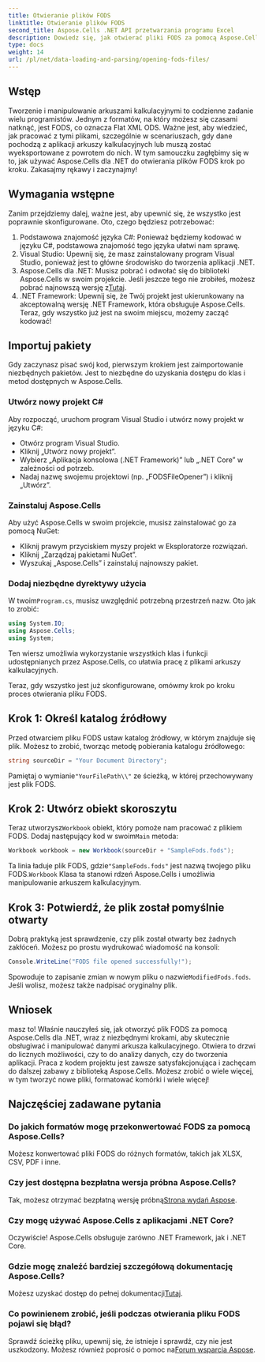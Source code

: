```yaml
---
title: Otwieranie plików FODS
linktitle: Otwieranie plików FODS
second_title: Aspose.Cells .NET API przetwarzania programu Excel
description: Dowiedz się, jak otwierać pliki FODS za pomocą Aspose.Cells dla .NET dzięki temu przewodnikowi krok po kroku. Idealne dla programistów, którzy chcą bezproblemowo manipulować danymi arkusza kalkulacyjnego.
type: docs
weight: 14
url: /pl/net/data-loading-and-parsing/opening-fods-files/
---
```

## Wstęp
Tworzenie i manipulowanie arkuszami kalkulacyjnymi to codzienne zadanie wielu programistów. Jednym z formatów, na który możesz się czasami natknąć, jest FODS, co oznacza Flat XML ODS. Ważne jest, aby wiedzieć, jak pracować z tymi plikami, szczególnie w scenariuszach, gdy dane pochodzą z aplikacji arkuszy kalkulacyjnych lub muszą zostać wyeksportowane z powrotem do nich. W tym samouczku zagłębimy się w to, jak używać Aspose.Cells dla .NET do otwierania plików FODS krok po kroku. Zakasajmy rękawy i zaczynajmy!
## Wymagania wstępne
Zanim przejdziemy dalej, ważne jest, aby upewnić się, że wszystko jest poprawnie skonfigurowane. Oto, czego będziesz potrzebować:
1. Podstawowa znajomość języka C#: Ponieważ będziemy kodować w języku C#, podstawowa znajomość tego języka ułatwi nam sprawę.
2. Visual Studio: Upewnij się, że masz zainstalowany program Visual Studio, ponieważ jest to główne środowisko do tworzenia aplikacji .NET.
3.  Aspose.Cells dla .NET: Musisz pobrać i odwołać się do biblioteki Aspose.Cells w swoim projekcie. Jeśli jeszcze tego nie zrobiłeś, możesz pobrać najnowszą wersję z[Tutaj](https://releases.aspose.com/cells/net/).
4. .NET Framework: Upewnij się, że Twój projekt jest ukierunkowany na akceptowalną wersję .NET Framework, która obsługuje Aspose.Cells.
Teraz, gdy wszystko już jest na swoim miejscu, możemy zacząć kodować!
## Importuj pakiety
Gdy zaczynasz pisać swój kod, pierwszym krokiem jest zaimportowanie niezbędnych pakietów. Jest to niezbędne do uzyskania dostępu do klas i metod dostępnych w Aspose.Cells.
### Utwórz nowy projekt C#
Aby rozpocząć, uruchom program Visual Studio i utwórz nowy projekt w języku C#:
- Otwórz program Visual Studio.
- Kliknij „Utwórz nowy projekt”.
- Wybierz „Aplikacja konsolowa (.NET Framework)” lub „.NET Core” w zależności od potrzeb.
- Nadaj nazwę swojemu projektowi (np. „FODSFileOpener”) i kliknij „Utwórz”.
### Zainstaluj Aspose.Cells
Aby użyć Aspose.Cells w swoim projekcie, musisz zainstalować go za pomocą NuGet:
- Kliknij prawym przyciskiem myszy projekt w Eksploratorze rozwiązań.
- Kliknij „Zarządzaj pakietami NuGet”.
- Wyszukaj „Aspose.Cells” i zainstaluj najnowszy pakiet.
### Dodaj niezbędne dyrektywy użycia
 W twoim`Program.cs`, musisz uwzględnić potrzebną przestrzeń nazw. Oto jak to zrobić:
```csharp
using System.IO;
using Aspose.Cells;
using System;
```
Ten wiersz umożliwia wykorzystanie wszystkich klas i funkcji udostępnianych przez Aspose.Cells, co ułatwia pracę z plikami arkuszy kalkulacyjnych.

Teraz, gdy wszystko jest już skonfigurowane, omówmy krok po kroku proces otwierania pliku FODS.
## Krok 1: Określ katalog źródłowy
Przed otwarciem pliku FODS ustaw katalog źródłowy, w którym znajduje się plik. Możesz to zrobić, tworząc metodę pobierania katalogu źródłowego:
```csharp
string sourceDir = "Your Document Directory";
```
 Pamiętaj o wymianie`"YourFilePath\\"` ze ścieżką, w której przechowywany jest plik FODS.
## Krok 2: Utwórz obiekt skoroszytu
 Teraz utworzysz`Workbook` obiekt, który pomoże nam pracować z plikiem FODS. Dodaj następujący kod w swoim`Main` metoda:
```csharp
Workbook workbook = new Workbook(sourceDir + "SampleFods.fods");
```
 Ta linia ładuje plik FODS, gdzie`"SampleFods.fods"` jest nazwą twojego pliku FODS.`Workbook` Klasa ta stanowi rdzeń Aspose.Cells i umożliwia manipulowanie arkuszem kalkulacyjnym.
## Krok 3: Potwierdź, że plik został pomyślnie otwarty
Dobrą praktyką jest sprawdzenie, czy plik został otwarty bez żadnych zakłóceń. Możesz po prostu wydrukować wiadomość na konsoli:
```csharp
Console.WriteLine("FODS file opened successfully!");
```

 Spowoduje to zapisanie zmian w nowym pliku o nazwie`ModifiedFods.fods`. Jeśli wolisz, możesz także nadpisać oryginalny plik.
## Wniosek
masz to! Właśnie nauczyłeś się, jak otworzyć plik FODS za pomocą Aspose.Cells dla .NET, wraz z niezbędnymi krokami, aby skutecznie obsługiwać i manipulować danymi arkusza kalkulacyjnego. Otwiera to drzwi do licznych możliwości, czy to do analizy danych, czy do tworzenia aplikacji.
Praca z kodem projektu jest zawsze satysfakcjonująca i zachęcam do dalszej zabawy z biblioteką Aspose.Cells. Możesz zrobić o wiele więcej, w tym tworzyć nowe pliki, formatować komórki i wiele więcej!
## Najczęściej zadawane pytania
### Do jakich formatów mogę przekonwertować FODS za pomocą Aspose.Cells?
Możesz konwertować pliki FODS do różnych formatów, takich jak XLSX, CSV, PDF i inne.
### Czy jest dostępna bezpłatna wersja próbna Aspose.Cells?
 Tak, możesz otrzymać bezpłatną wersję próbną[Strona wydań Aspose](https://releases.aspose.com/).
### Czy mogę używać Aspose.Cells z aplikacjami .NET Core?
Oczywiście! Aspose.Cells obsługuje zarówno .NET Framework, jak i .NET Core.
### Gdzie mogę znaleźć bardziej szczegółową dokumentację Aspose.Cells?
 Możesz uzyskać dostęp do pełnej dokumentacji[Tutaj](https://reference.aspose.com/cells/net/).
### Co powinienem zrobić, jeśli podczas otwierania pliku FODS pojawi się błąd?
 Sprawdź ścieżkę pliku, upewnij się, że istnieje i sprawdź, czy nie jest uszkodzony. Możesz również poprosić o pomoc na[Forum wsparcia Aspose](https://forum.aspose.com/c/cells/9).